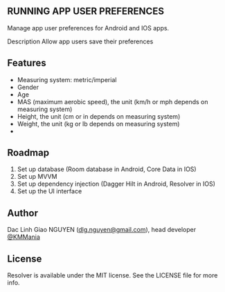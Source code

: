 RUNNING APP USER PREFERENCES
---
Manage app user preferences for Android and IOS apps.

Description
Allow app users save their preferences

Features
---
* Measuring system: metric/imperial
* Gender
* Age
* MAS (maximum aerobic speed), the unit (km/h or mph depends on measuring system)
* Height, the unit (cm or in depends on measuring system)
* Weight, the unit (kg or lb depends on measuring system)
* 
Roadmap
---
1. Set up database (Room database in Android, Core Data in IOS)
1. Set up MVVM
1. Set up dependency injection (Dagger Hilt in Android, Resolver in IOS)
1. Set up the UI interface

Author
---
Dac Linh Giao NGUYEN (dlg.nguyen@gmail.com), head developer [@KMMania](https://github.com/kmmania, "KM Mania")

License
---
Resolver is available under the MIT license. See the LICENSE file for more info.

